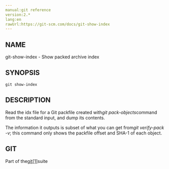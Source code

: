 ```yaml
---
manual:git reference
version:2.*
lang:en
rawUrl:https://git-scm.com/docs/git-show-index
---
```



## NAME<a name="_name"></a>


git-show-index - Show packed archive index





## SYNOPSIS<a name="_synopsis"></a>

```
git show-index
```




## DESCRIPTION<a name="_description"></a>


Read the idx file for a Git packfile created with<em>git pack-objects</em>command from the standard input, and dump its contents.




The information it outputs is subset of what you can get from<em>git verify-pack -v</em>; this command only shows the packfile offset and SHA-1 of each object.





## GIT<a name="_git"></a>


Part of the[git[1]](%2248  "")suite





